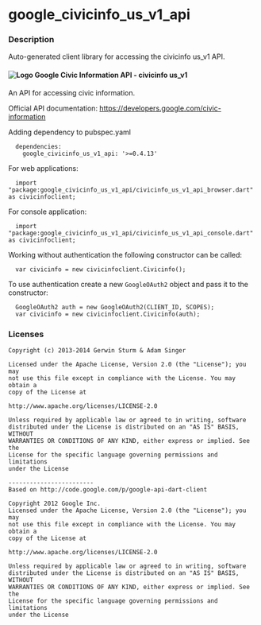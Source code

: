 # google_civicinfo_us_v1_api

### Description

Auto-generated client library for accessing the civicinfo us_v1 API.

#### ![Logo](http://www.google.com/images/icons/product/search-16.gif) Google Civic Information API - civicinfo us_v1

An API for accessing civic information.

Official API documentation: https://developers.google.com/civic-information

Adding dependency to pubspec.yaml

```
  dependencies:
    google_civicinfo_us_v1_api: '>=0.4.13'
```

For web applications:

```
  import "package:google_civicinfo_us_v1_api/civicinfo_us_v1_api_browser.dart" as civicinfoclient;
```

For console application:

```
  import "package:google_civicinfo_us_v1_api/civicinfo_us_v1_api_console.dart" as civicinfoclient;
```

Working without authentication the following constructor can be called:

```
  var civicinfo = new civicinfoclient.Civicinfo();
```

To use authentication create a new `GoogleOAuth2` object and pass it to the constructor:


```
  GoogleOAuth2 auth = new GoogleOAuth2(CLIENT_ID, SCOPES);
  var civicinfo = new civicinfoclient.Civicinfo(auth);
```

### Licenses

```
Copyright (c) 2013-2014 Gerwin Sturm & Adam Singer

Licensed under the Apache License, Version 2.0 (the "License"); you may 
not use this file except in compliance with the License. You may obtain a 
copy of the License at

http://www.apache.org/licenses/LICENSE-2.0

Unless required by applicable law or agreed to in writing, software
distributed under the License is distributed on an "AS IS" BASIS, WITHOUT
WARRANTIES OR CONDITIONS OF ANY KIND, either express or implied. See the
License for the specific language governing permissions and limitations 
under the License

------------------------
Based on http://code.google.com/p/google-api-dart-client

Copyright 2012 Google Inc.
Licensed under the Apache License, Version 2.0 (the "License"); you may 
not use this file except in compliance with the License. You may obtain a
copy of the License at

http://www.apache.org/licenses/LICENSE-2.0

Unless required by applicable law or agreed to in writing, software
distributed under the License is distributed on an "AS IS" BASIS, WITHOUT
WARRANTIES OR CONDITIONS OF ANY KIND, either express or implied. See the
License for the specific language governing permissions and limitations 
under the License

```
